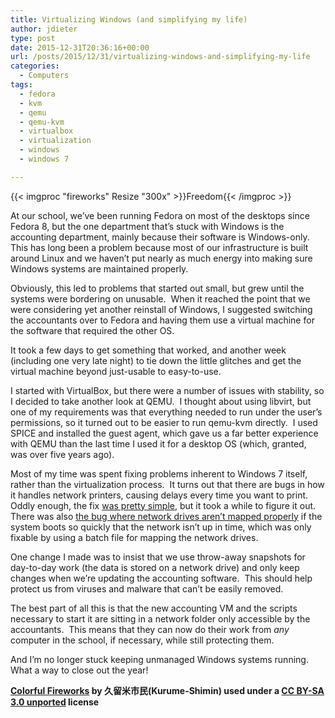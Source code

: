 ```yaml
---
title: Virtualizing Windows (and simplifying my life)
author: jdieter
type: post
date: 2015-12-31T20:36:16+00:00
url: /posts/2015/12/31/virtualizing-windows-and-simplifying-my-life
categories:
  - Computers
tags:
  - fedora
  - kvm
  - qemu
  - qemu-kvm
  - virtualbox
  - virtualization
  - windows
  - windows 7

---
```

{{< imgproc "fireworks" Resize "300x" >}}Freedom{{< /imgproc >}}

At our school, we&#8217;ve been running Fedora on most of the desktops since Fedora 8, but the one department that&#8217;s stuck with Windows is the accounting department, mainly because their software is Windows-only.  This has long been a problem because most of our infrastructure is built around Linux and we haven&#8217;t put nearly as much energy into making sure Windows systems are maintained properly.

Obviously, this led to problems that started out small, but grew until the systems were bordering on unusable.  When it reached the point that we were considering yet another reinstall of Windows, I suggested switching the accountants over to Fedora and having them use a virtual machine for the software that required the other OS.

It took a few days to get something that worked, and another week (including one very late night) to tie down the little glitches and get the virtual machine beyond just-usable to easy-to-use.

I started with VirtualBox, but there were a number of issues with stability, so I decided to take another look at QEMU.  I thought about using libvirt, but one of my requirements was that everything needed to run under the user&#8217;s permissions, so it turned out to be easier to run qemu-kvm directly.  I used SPICE and installed the guest agent, which gave us a far better experience with QEMU than the last time I used it for a desktop OS (which, granted, was over five years ago).

Most of my time was spent fixing problems inherent to Windows 7 itself, rather than the virtualization process.  It turns out that there are bugs in how it handles network printers, causing delays every time you want to print.  Oddly enough, the fix [was pretty simple][1], but it took a while to figure it out.  There was also [the bug where network drives aren&#8217;t mapped properly][2] if the system boots so quickly that the network isn&#8217;t up in time, which was only fixable by using a batch file for mapping the network drives.

One change I made was to insist that we use throw-away snapshots for day-to-day work (the data is stored on a network drive) and only keep changes when we&#8217;re updating the accounting software.  This should help protect us from viruses and malware that can&#8217;t be easily removed.

The best part of all this is that the new accounting VM and the scripts necessary to start it are sitting in a network folder only accessible by the accountants.  This means that they can now do their work from _any_ computer in the school, if necessary, while still protecting them.

And I&#8217;m no longer stuck keeping unmanaged Windows systems running.  What a way to close out the year!

**[Colorful Fireworks][3] by 久留米市民(Kurume-Shimin) used under a [CC BY-SA 3.0 unported][4] license**

 [1]: http://chee-yang.blogspot.com/2010/07/google-chrome-is-laging-running-on.html
 [2]: http://answers.microsoft.com/en-us/windows/forum/windows_7-networking/mapped-network-drive-is-connected-but-shows-as-not/4ac5ff92-863c-4921-8632-e38cbd136fb4
 [3]: https://commons.wikimedia.org/wiki/File:ColorfulFireworks.png
 [4]: https://creativecommons.org/licenses/by-sa/3.0/deed.en
